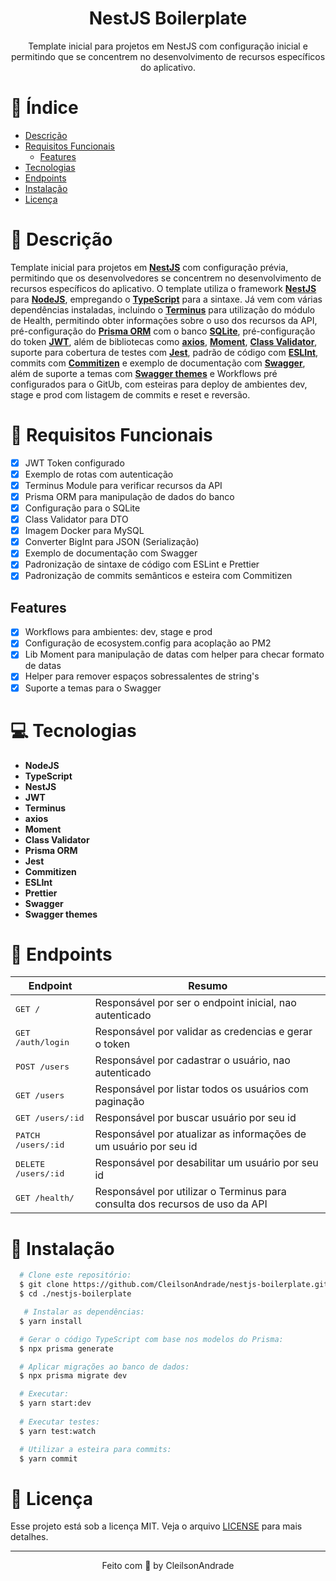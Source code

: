 <div align="center">
  <h1>NestJS Boilerplate</h1>
  <p>Template inicial para projetos em NestJS com configuração inicial e permitindo que se concentrem no desenvolvimento de recursos específicos do aplicativo.</p>
</div>

# 📒 Índice
* [Descrição](#descrição)
* [Requisitos Funcionais](#requisitos)
  * [Features](#features)
* [Tecnologias](#tecnologias)
* [Endpoints](#endpoints)
* [Instalação](#instalação)
* [Licença](#licença)

# 📃 <span id="descrição">Descrição</span>
Template inicial para projetos em [**NestJS**](https://nestjs.com/) com configuração prévia, permitindo que os desenvolvedores se concentrem no desenvolvimento de recursos específicos do aplicativo. O template utiliza o framework [**NestJS**](https://nestjs.com/) para [**NodeJS**](https://nodejs.org/en), empregando o [**TypeScript**](https://www.typescriptlang.org/) para a sintaxe. Já vem com várias dependências instaladas, incluindo o [**Terminus**](https://github.com/nestjs/terminus) para utilização do módulo de Health, permitindo obter informações sobre o uso dos recursos da API, pré-configuração do [**Prisma ORM**](https://www.prisma.io/) com o banco [**SQLite**](https://www.sqlite.org/), pré-configuração do token [**JWT**](https://github.com/nestjs/jwt), além de bibliotecas como [**axios**](https://github.com/axios/axios), [**Moment**](https://momentjs.com/), [**Class Validator**](https://github.com/nestjs/class-validator), suporte para cobertura de testes com [**Jest**](https://jestjs.io/pt-BR/), padrão de código com [**ESLInt**](https://github.com/eslint/eslint), commits com [**Commitizen**](https://github.com/commitizen/cz-cli) e exemplo de documentação com [**Swagger**](https://github.com/nestjs/swagger), além de suporte a temas com [**Swagger themes**](https://github.com/ilyamixaltik/swagger-themes) e Workflows pré configurados para o GitUb, com esteiras para deploy de ambientes dev, stage e prod com listagem de commits e reset e reversão.

# 📌 <span id="requisitos">Requisitos Funcionais</span>
- [x] JWT Token configurado<br>
- [x] Exemplo de rotas com autenticação<br>
- [x] Terminus Module para verificar recursos da API<br>
- [x] Prisma ORM para manipulação de dados do banco<br>
- [x] Configuração para o SQLite<br>
- [x] Class Validator para DTO<br>
- [x] Imagem Docker para MySQL<br>
- [x] Converter BigInt para JSON (Serialização)<br>
- [x] Exemplo de documentação com Swagger<br>
- [x] Padronização de sintaxe de código com ESLint e Prettier<br>
- [x] Padronização de commits semânticos e esteira com Commitizen<br>

## Features
- [x] Workflows para ambientes: dev, stage e prod<br>
- [x] Configuração de ecosystem.config para acoplação ao PM2<br>
- [x] Lib Moment para manipulação de datas com helper para checar formato de datas<br>
- [x] Helper para remover espaços sobressalentes de string's<br>
- [x] Suporte a temas para o Swagger<br>

# 💻 <span id="tecnologias">Tecnologias</span>
- **NodeJS**
- **TypeScript**
- **NestJS**
- **JWT**
- **Terminus**
- **axios**
- **Moment**
- **Class Validator**
- **Prisma ORM**
- **Jest**
- **Commitizen**
- **ESLInt**
- **Prettier**
- **Swagger**
- **Swagger themes**

# 📍 <span id="endpoints">Endpoints</span>
| Endpoint               | Resumo                                          
|----------------------|-----------------------------------------------------
| <kbd>GET / </kbd>     | Responsável por ser o endpoint inicial, nao autenticado
| <kbd>GET /auth/login </kbd>     | Responsável por validar as credencias e gerar o token
| <kbd>POST /users</kbd>     | Responsável por cadastrar o usuário, nao autenticado
| <kbd>GET /users</kbd>     |   Responsável por listar todos os usuários com paginação
| <kbd>GET /users/:id</kbd>     | Responsável por buscar usuário por seu id
| <kbd>PATCH /users/:id</kbd>     | Responsável por atualizar as informações de um usuário por seu id
| <kbd>DELETE /users/:id</kbd>     | Responsável por desabilitar um usuário por seu id
| <kbd>GET /health/ </kbd>     | Responsável por utilizar o Terminus para consulta dos recursos de uso da API

# 🚀 <span id="instalação">Instalação</span>
```bash
  # Clone este repositório:
  $ git clone https://github.com/CleilsonAndrade/nestjs-boilerplate.git
  $ cd ./nestjs-boilerplate

   # Instalar as dependências:
  $ yarn install

  # Gerar o código TypeScript com base nos modelos do Prisma:
  $ npx prisma generate

  # Aplicar migrações ao banco de dados:
  $ npx prisma migrate dev

  # Executar:
  $ yarn start:dev
  
  # Executar testes:
  $ yarn test:watch

  # Utilizar a esteira para commits:
  $ yarn commit
```

# 📝 <span id="licença">Licença</span>
Esse projeto está sob a licença MIT. Veja o arquivo [LICENSE](LICENSE) para mais detalhes.

---

<p align="center">
  Feito com 💜 by CleilsonAndrade
</p>